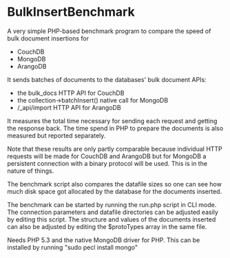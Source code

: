 BulkInsertBenchmark
===================

A very simple PHP-based benchmark program to compare the speed of bulk document insertions for
- CouchDB
- MongoDB
- ArangoDB

It sends batches of documents to the databases' bulk document APIs:
- the bulk_docs HTTP API for CouchDB
- the collection->batchInsert() native call for MongoDB
- /_api/import HTTP API for ArangoDB

It measures the total time necessary for sending each request and getting the response back. 
The time spend in PHP to prepare the documents is also measured but reported separately.

Note that these results are only partly comparable because individual HTTP requests will be made for CouchDB and ArangoDB but for MongoDB a persistent connection with a binary protocol will be used.
This is in the nature of things.

The benchmark script also compares the datafile sizes so one can see how much disk space got allocated by the database for the documents inserted.

The benchmark can be started by running the run.php script in CLI mode.
The connection parameters and datafile directories can be adjusted easily by editing this script.
The structure and values of the documents inserted can also be adjusted by editing the $protoTypes array in the same file. 

Needs PHP 5.3 and the native MongoDB driver for PHP. This can be installed by running "sudo pecl install mongo"
